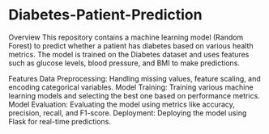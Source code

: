 # Diabetes-Patient-Prediction
Overview
This repository contains a machine learning model (Random Forest) to predict whether a patient has diabetes based on various health metrics. The model is trained on the Diabetes dataset and uses features such as glucose levels, blood pressure, and BMI to make predictions.

Features
Data Preprocessing: Handling missing values, feature scaling, and encoding categorical variables.
Model Training: Training various machine learning models and selecting the best one based on performance metrics.
Model Evaluation: Evaluating the model using metrics like accuracy, precision, recall, and F1-score.
Deployment: Deploying the model using Flask for real-time predictions.
